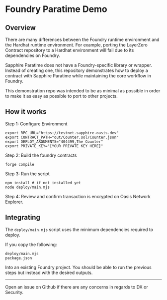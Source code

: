 # Foundry Paratime Demo

## Overview

There are many differences between the Foundry runtime environment and the Hardhat runtime environment. For example, porting the LayerZero Contract repository to a Hardhat environment will fail due to its dependencies on Foundry.

Sapphire Paratime does not have a Foundry-specific library or wrapper. Instead of creating one, this repository demonstrates how to deploy a contract with Sapphire Paratime while maintaining the core workflow in Foundry.

This demonstration repo was intended to be as minimal as possible in order to make it as easy as possible to port to other projects.

## How it works

Step 1: Configure Environment

```shell
export RPC_URL="https://testnet.sapphire.oasis.dev"
export CONTRACT_PATH="out/Counter.sol/Counter.json"
export DEPLOY_ARGUMENTS="404499,The Counter"
export PRIVATE_KEY="[YOUR PRIVATE KEY HERE]"
```

Step 2: Build the foundry contracts

```shell
forge compile
```

Step 3: Run the script

```shell
npm install # if not installed yet
node deploy/main.mjs
```

Step 4: Review and confirm transaction is encrypted on Oasis Network Explorer.

## Integrating

The `deploy/main.mjs` script uses the minimum dependencies required to deploy.

If you copy the following:

```shell
deploy/main.mjs
package.json
```

Into an existing Foundry project. You should be able to run the previous steps but instead with the desired outputs.

---

Open an issue on Github if there are any concerns in regards to DX or Security.
